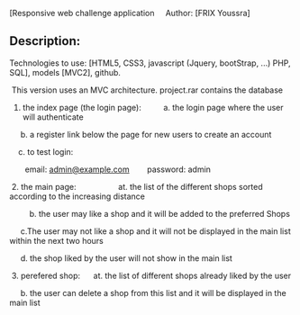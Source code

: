 [Responsive web challenge application
 
 
Author: [FRIX Youssra]

## Description:

Technologies to use: [HTML5, CSS3, javascript (Jquery, bootStrap, ...) PHP, SQL], models [MVC2], github.

 This version uses an MVC architecture.
 project.rar contains the database
 
 
1. the index page (the login page):
   
     a. the login page where the user will authenticate
     
     b. a register link below the page for new users to create an account
     
    c. to test login:
    
       email: admin@example.com
       password: admin
      
      
 2. the main page:
        
         at. the list of the different shops sorted according to the increasing distance
         
         b. the user may like a shop and it will be added to the preferred Shops
         
     c.The user may not like a shop and it will not be displayed
in the main list within the next two hours

     d. the shop liked by the user will not show in the main list
     
     
 3. perefered shop:
     at. the list of different shops already liked by the user
     
     b. the user can delete a shop from this list and it will be displayed in the main list
     

